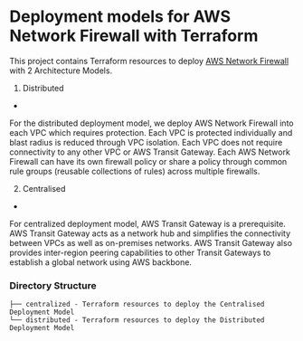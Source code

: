 # Deployment models for AWS Network Firewall with Terraform

This project contains Terraform resources to deploy
[AWS Network Firewall](https://aws.amazon.com/network-firewall/?whats-new-cards.sort-by=item.additionalFields.postDateTime&whats-new-cards.sort-order=desc)
with 2 Architecture Models.

1. Distributed
- 
For the distributed deployment model, we deploy AWS Network Firewall into each
VPC which requires protection. Each VPC is protected individually and blast
radius is reduced through VPC isolation. Each VPC does not require connectivity
to any other VPC or AWS Transit Gateway. Each AWS Network Firewall can have its
own firewall policy or share a policy through common rule groups
(reusable collections of rules) across multiple firewalls.

2. Centralised
-
For centralized deployment model, AWS Transit Gateway is a prerequisite. AWS Transit Gateway acts as a network hub and simplifies the connectivity between VPCs as well as on-premises networks. AWS Transit Gateway also provides inter-region peering capabilities to other Transit Gateways to establish a global network using AWS backbone.


### Directory Structure
```
├── centralized - Terraform resources to deploy the Centralised Deployment Model
└── distributed - Terraform resources to deploy the Distributed Deployment Model

